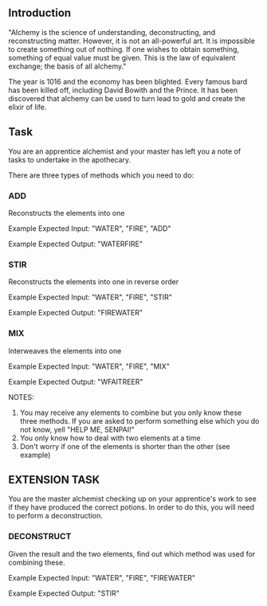 ## Introduction

"Alchemy is the science of understanding, deconstructing, and reconstructing matter. However, it is not an all-powerful art. It is impossible to create something out of nothing. If one wishes to obtain something, something of equal value must be given. This is the law of equivalent exchange; the basis of all alchemy."

The year is 1016 and the economy has been blighted.
Every famous bard has been killed off, including David Bowith and the Prince.
It has been discovered that alchemy can be used to turn lead to gold and create the elixir of life.

## Task

You are an apprentice alchemist and your master has left you a note of tasks to undertake in the apothecary.

There are three types of methods which you need to do:

### ADD
Reconstructs the elements into one

Example Expected Input: "WATER", "FIRE", "ADD"

Example Expected Output: "WATERFIRE"

### STIR
Reconstructs the elements into one in reverse order

Example Expected Input: "WATER", "FIRE", "STIR"

Example Expected Output: "FIREWATER"

### MIX
Interweaves the elements into one

Example Expected Input: "WATER", "FIRE", "MIX"

Example Expected Output: "WFAITREER"

NOTES:

1. You may receive any elements to combine but you only know these three methods.
   If you are asked to perform something else which you do not know, yell "HELP ME, SENPAI!"
2. You only know how to deal with two elements at a time
3. Don't worry if one of the elements is shorter than the other (see example)

## EXTENSION TASK

You are the master alchemist checking up on your apprentice's work to see if they have produced the correct potions.
In order to do this, you will need to perform a deconstruction.

### DECONSTRUCT
Given the result and the two elements, find out which method was used for combining these.

Example Expected Input: "WATER", "FIRE", "FIREWATER"

Example Expected Output: "STIR"